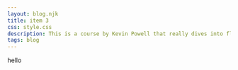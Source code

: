 ```yaml
---
layout: blog.njk
title: item 3
css: style.css
description: This is a course by Kevin Powell that really dives into flexbox.
tags: blog
---
```


hello